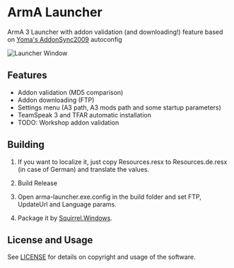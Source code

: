 # ArmA Launcher

ArmA 3 Launcher with addon validation (and downloading!) feature based on [Yoma's AddonSync2009](http://forums.bistudio.com/showthread.php?t=89792) autoconfig

![Launcher Window](https://i.imgur.com/CbdQBhy.png  "Launcher Window")

## Features

 - Addon validation (MD5 comparison)
 - Addon downloading (FTP)
 - Settings menu (A3 path, A3 mods path and some startup parameters)
 - TeamSpeak 3 and TFAR automatic installation
 - TODO: Workshop addon validation

## Building

1. If you want to localize it, just copy Resources.resx to Resources.de.resx (in case of German) and translate the values.

2. Build Release

3. Open arma-launcher.exe.config in the build folder and set FTP, UpdateUrl and Language params.

4. Package it by [Squirrel.Windows](https://github.com/Squirrel/Squirrel.Windows).

## License and Usage

See [LICENSE](https://github.com/timsazon/arma-launcher/blob/master/LICENSE.md) for details on copyright and usage of the software.
